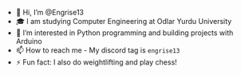 - 👋 Hi, I’m @Engrise13
- 🎓 I am studying Computer Engineering at Odlar Yurdu University
- 👀 I’m interested in Python programming and building projects with Arduino
- 📫 How to reach me - My discord tag is `engrise13`
- ⚡ Fun fact: I also do weightlifting and play chess!
